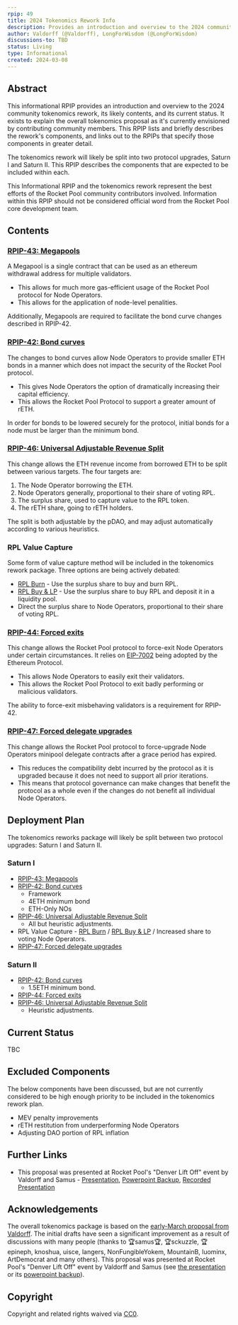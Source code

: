 ```yaml
---
rpip: 49
title: 2024 Tokenomics Rework Info
description: Provides an introduction and overview to the 2024 community tokenomics rework, its likely contents, and its current status.
author: Valdorff (@Valdorff), LongForWisdom (@LongForWisdom)
discussions-to: TBD
status: Living
type: Informational
created: 2024-03-08
---
```


## Abstract
This informational RPIP provides an introduction and overview to the 2024 community tokenomics rework, its likely contents, and its current status. It exists to explain the overall tokenomics proposal as it's currently envisioned by contributing community members. This RPIP lists and briefly describes the rework's components, and links out to the RPIPs that specify those components in greater detail.

The tokenomics rework will likely be split into two protocol upgrades, Saturn I and Saturn II. This RPIP describes the components that are expected to be included within each.

This Informational RPIP and the tokenomics rework represent the best efforts of the Rocket Pool community contributors involved. Information within this RPIP should not be considered official word from the Rocket Pool core development team. 

## Contents

### [RPIP-43: Megapools](RPIP-43.md)

A Megapool is a single contract that can be used as an ethereum withdrawal address for multiple validators.
* This allows for much more gas-efficient usage of the Rocket Pool protocol for Node Operators.
* This allows for the application of node-level penalities. 

Additionally, Megapools are required to facilitate the bond curve changes described in RPIP-42.

### [RPIP-42: Bond curves](RPIP-42.md)

The changes to bond curves allow Node Operators to provide smaller ETH bonds in a manner which does not impact the security of the Rocket Pool protocol. 
* This gives Node Operators the option of dramatically increasing their capital efficiency.
* This allows the Rocket Pool Protocol to support a greater amount of rETH. 

In order for bonds to be lowered securely for the protocol, initial bonds for a node must be larger than the minimum bond. 

### [RPIP-46: Universal Adjustable Revenue Split](RPIP-46.md)

This change allows the ETH revenue income from borrowed ETH to be split between various targets. The four targets are:
1. The Node Operator borrowing the ETH.
2. Node Operators generally, proportional to their share of voting RPL.
3. The surplus share, used to capture value to the RPL token.
4. The rETH share, going to rETH holders. 

The split is both adjustable by the pDAO, and may adjust automatically according to various heuristics.

### RPL Value Capture

Some form of value capture method will be included in the tokenomics rework package. Three options are being actively debated:
* [RPL Burn](RPIP-45.md) - Use the surplus share to buy and burn RPL.
* [RPL Buy & LP](RPIP-50.md) - Use the surplus share to buy RPL and deposit it in a liquidity pool. 
* Direct the surplus share to Node Operators, proportional to their share of voting RPL.

### [RPIP-44: Forced exits](RPIP-44.md)

This change allows the Rocket Pool protocol to force-exit Node Operators under certain circumstances. It relies on [EIP-7002](https://eips.ethereum.org/EIPS/eip-7002) being adopted by the Ethereum Protocol. 
* This allows Node Operators to easily exit their validators.
* This allows the Rocket Pool Protocol to exit badly performing or malicious validators.

The ability to force-exit misbehaving validators is a requirement for RPIP-42. 

### [RPIP-47: Forced delegate upgrades](RPIP-47.md)

This change allows the Rocket Pool protocol to force-upgrade Node Operators minipool delegate contracts after a grace period has expired. 
* This reduces the compatibility debt incurred by the protocol as it is upgraded because it does not need to support all prior iterations. 
* This means that protocol governance can make changes that benefit the protocol as a whole even if the changes do not benefit all individual Node Operators. 

## Deployment Plan

The tokenomics reworks package will likely be split between two protocol upgrades: Saturn I and Saturn II.

### Saturn I

* [RPIP-43: Megapools](RPIP-43.md)
* [RPIP-42: Bond curves](RPIP-42.md)
  * Framework
  * 4ETH minimum bond
  * ETH-Only NOs
* [RPIP-46: Universal Adjustable Revenue Split](RPIP-46.md)
  * All but heuristic adjustments.
* RPL Value Capture - [RPL Burn](RPIP-45.md) / [RPL Buy & LP](RPIP-50.md) / Increased share to voting Node Operators.
* [RPIP-47: Forced delegate upgrades](RPIP-47.md)

### Saturn II

* [RPIP-42: Bond curves](RPIP-42.md)
  * 1.5ETH minimum bond. 
* [RPIP-44: Forced exits](RPIP-44.md)
* [RPIP-46: Universal Adjustable Revenue Split](RPIP-46.md)
  * Heuristic adjustments.

## Current Status

TBC

## Excluded Components
The below components have been discussed, but are not currently considered to be high enough priority to be included in the tokenomics rework plan.
* MEV penalty improvements
* rETH restitution from underperforming Node Operators
* Adjusting DAO portion of RPL inflation

## Further Links
* This proposal was presented at Rocket Pool's "Denver Lift Off" event by Valdorff and Samus - [Presentation](https://docs.google.com/presentation/d/12WRXuZktEtViwBWxFwm8OHpwpgoOpAF01859o0jGkiw), [Powerpoint Backup](../assets/rpip-49/On%20The%20Horizon%20(backup%20version).pptx), [Recorded Presentation](https://www.youtube.com/watch?v=nyqrilFtlrc&list=PLKzACASsJiuXc0v6kZambks4cPaSVbekf&index=4)

## Acknowledgements
The overall tokenomics package is based on the [early-March proposal from Valdorff](../assets/rpip-49/readme.md). The initial drafts have seen a significant improvement as a result of discussions with many people (thanks to 🏆samus🏆, 🏆sckuzzle, 🏆epineph, knoshua, uisce, langers, NonFungibleYokem, MountainB, luominx, ArtDemocrat and many others). This proposal was presented at Rocket Pool's "Denver Lift Off" event by Valdorff and Samus (see [the presentation](https://docs.google.com/presentation/d/12WRXuZktEtViwBWxFwm8OHpwpgoOpAF01859o0jGkiw) or its [powerpoint backup](../assets/rpip-49/On%20The%20Horizon%20(backup%20version).pptx)).

## Copyright
Copyright and related rights waived via [CC0](https://creativecommons.org/publicdomain/zero/1.0/).
